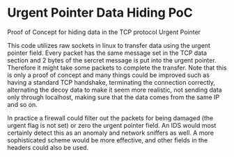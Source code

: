 # Urgent Pointer Data Hiding PoC
Proof of Concept for hiding data in the TCP protocol Urgent Pointer

This code utilizes raw sockets in linux to transfer data using the urgent pointer field.
Every packet has the same message set in the TCP data section and 2 bytes of the sercret message is put into the urgent pointer.
Therefore it might take some packets to complete the transfer. Note that this is only a proof of concept and many things could
be improved such as having a standard TCP handshake, terminating the connection correctly, alternating the decoy data to make
it seem more realistic, not sending data only through localhost, making sure that the data comes from the same IP and so on.

In practice a firewall could filter out the packets for being damaged (the urgent flag is not set) or zero the urgent pointer
field. An IDS would most certainly detect this as an anomaly and network sniffers as well. A more sophisticated scheme would
be more effective, and other fields in the headers could also be used.
